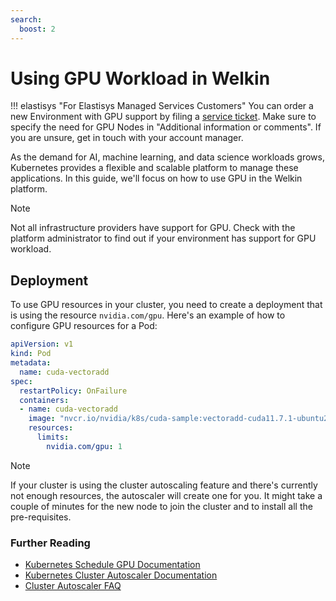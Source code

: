 ```yaml
---
search:
  boost: 2
---
```


# Using GPU Workload in Welkin

!!! elastisys "For Elastisys Managed Services Customers"
    You can order a new Environment with GPU support by filing a [service ticket](https://elastisys.atlassian.net/servicedesk/).
    Make sure to specify the need for GPU Nodes in "Additional information or comments".
    If you are unsure, get in touch with your account manager.

As the demand for AI, machine learning, and data science workloads grows, Kubernetes provides a flexible and scalable platform to manage these applications.
In this guide, we'll focus on how to use GPU in the Welkin platform.

> [!NOTE]
> Not all infrastructure providers have support for GPU.
> Check with the platform administrator to find out if your environment has support for GPU workload.

## Deployment

To use GPU resources in your cluster, you need to create a deployment that is using the resource `nvidia.com/gpu`.
Here's an example of how to configure GPU resources for a Pod:

```yaml
apiVersion: v1
kind: Pod
metadata:
  name: cuda-vectoradd
spec:
  restartPolicy: OnFailure
  containers:
  - name: cuda-vectoradd
    image: "nvcr.io/nvidia/k8s/cuda-sample:vectoradd-cuda11.7.1-ubuntu20.04"
    resources:
      limits:
        nvidia.com/gpu: 1
```

> [!NOTE]
> If your cluster is using the cluster autoscaling feature and there's currently not enough resources, the autoscaler will create one for you.
> It might take a couple of minutes for the new node to join the cluster and to install all the pre-requisites.

### Further Reading

- [Kubernetes Schedule GPU Documentation](https://kubernetes.io/docs/tasks/manage-gpus/scheduling-gpus/)
- [Kubernetes Cluster Autoscaler Documentation](https://kubernetes.io/docs/concepts/cluster-administration/cluster-autoscaling/)
- [Cluster Autoscaler FAQ](https://github.com/kubernetes/autoscaler/blob/master/cluster-autoscaler/FAQ.md)
